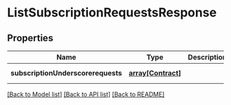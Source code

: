 # ListSubscriptionRequestsResponse

## Properties
Name | Type | Description | Notes
------------ | ------------- | ------------- | -------------
**subscriptionUnderscorerequests** | [**array[Contract]**](Contract.md) |  | [default to null]

[[Back to Model list]](../README.md#documentation-for-models) [[Back to API list]](../README.md#documentation-for-api-endpoints) [[Back to README]](../README.md)


